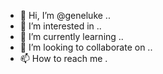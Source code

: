 - 👋 Hi, I’m @geneluke ..
- 👀 I’m interested in ..
- 🌱 I’m currently learning ..
- 💞️ I’m looking to collaborate on ..
- 📫 How to reach me .

<!---
geneluke/geneluke is a ✨ special ✨ repository because its `README.md` (this file) appears on your GitHub profile.
You can click the Preview link to take a look at your changes.
--->
